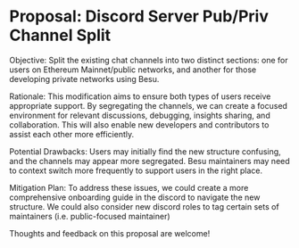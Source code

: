 # Proposal: Discord Server Pub/Priv Channel Split 

Objective: Split the existing chat channels into two distinct sections: one for users on Ethereum Mainnet/public networks, and another for those developing private networks using Besu.

Rationale: This modification aims to ensure both types of users receive appropriate support. By segregating the channels, we can create a focused environment for relevant discussions, debugging, insights sharing, and collaboration. This will also enable new developers and contributors to assist each other more efficiently.

Potential Drawbacks: Users may initially find the new structure confusing, and the channels may appear more segregated. Besu maintainers may need to context switch more frequently to support users in the right place.

Mitigation Plan: To address these issues, we could create a more comprehensive onboarding guide in the discord to navigate the new structure. We could also consider new discord roles to tag certain sets of maintainers (i.e. public-focused maintainer)

Thoughts and feedback on this proposal are welcome!